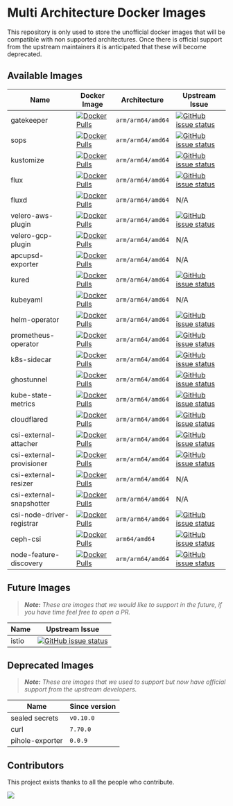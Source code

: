 # Multi Architecture Docker Images

This repository is only used to store the unofficial docker images that will be compatible with non supported architectures. Once there is official support from the upstream maintainers it is anticipated that these will become deprecated.

## Available Images

| Name | Docker Image | Architecture | Upstream Issue |
|------|--------------|--------------|----------------|
| gatekeeper | [![Docker Pulls](https://img.shields.io/docker/pulls/raspbernetes/gatekeeper)](https://hub.docker.com/r/raspbernetes/gatekeeper) | `arm/arm64/amd64` | [![GitHub issue status](https://img.shields.io/github/issues/detail/state/open-policy-agent/gatekeeper/496)](https://github.com/open-policy-agent/gatekeeper/issues/496)|
| sops | [![Docker Pulls](https://img.shields.io/docker/pulls/raspbernetes/sops)](https://hub.docker.com/r/raspbernetes/sops) | `arm/arm64/amd64` | [![GitHub issue status](https://img.shields.io/github/issues/detail/state/mozilla/sops/595)](https://github.com/mozilla/sops/issues/595)|
| kustomize | [![Docker Pulls](https://img.shields.io/docker/pulls/raspbernetes/kustomize)](https://hub.docker.com/r/raspbernetes/kustomize) | `arm/arm64/amd64` | [![GitHub issue status](https://img.shields.io/github/issues/detail/state/kubernetes-sigs/kustomize/2235)](https://github.com/kubernetes-sigs/kustomize/issues/2235)|
| flux | [![Docker Pulls](https://img.shields.io/docker/pulls/raspbernetes/flux)](https://hub.docker.com/r/raspbernetes/flux) | `arm/arm64/amd64` | [![GitHub issue status](https://img.shields.io/github/issues/detail/state/fluxcd/flux/1761)](https://github.com/fluxcd/flux/issues/1761)|
| fluxd | [![Docker Pulls](https://img.shields.io/docker/pulls/raspbernetes/fluxd)](https://hub.docker.com/r/raspbernetes/fluxd) | `arm/arm64/amd64` | N/A|
| velero-aws-plugin | [![Docker Pulls](https://img.shields.io/docker/pulls/raspbernetes/velero-aws-plugin)](https://hub.docker.com/r/raspbernetes/velero-aws-plugin) | `arm/arm64/amd64` | [![GitHub issue status](https://img.shields.io/github/issues/detail/state/vmware-tanzu/velero-plugin-for-aws/18)](https://github.com/vmware-tanzu/velero-plugin-for-aws/issues/18)|
| velero-gcp-plugin | [![Docker Pulls](https://img.shields.io/docker/pulls/raspbernetes/velero-gcp-plugin)](https://hub.docker.com/r/raspbernetes/velero-gcp-plugin) | `arm/arm64/amd64` | N/A|
| apcupsd-exporter | [![Docker Pulls](https://img.shields.io/docker/pulls/raspbernetes/apcupsd-exporter)](https://hub.docker.com/r/raspbernetes/apcupsd-exporter) | `arm/arm64/amd64` | N/A |
| kured | [![Docker Pulls](https://img.shields.io/docker/pulls/raspbernetes/kured)](https://hub.docker.com/r/raspbernetes/kured) | `arm/arm64/amd64` |[![GitHub issue status](https://img.shields.io/github/issues/detail/state/weaveworks/kured/23)](https://github.com/weaveworks/kured/issues/23)|
| kubeyaml | [![Docker Pulls](https://img.shields.io/docker/pulls/raspbernetes/kubeyaml)](https://hub.docker.com/r/raspbernetes/kubeyaml) | `arm/arm64/amd64` | N/A |
| helm-operator | [![Docker Pulls](https://img.shields.io/docker/pulls/raspbernetes/helm-operator)](https://hub.docker.com/r/raspbernetes/helm-operator) | `arm/arm64/amd64` |[![GitHub issue status](https://img.shields.io/github/issues/detail/state/fluxcd/helm-operator/147)](https://github.com/fluxcd/helm-operator/issues/147)|
| prometheus-operator | [![Docker Pulls](https://img.shields.io/docker/pulls/raspbernetes/prometheus-operator)](https://hub.docker.com/r/raspbernetes/prometheus-operator) | `arm/arm64/amd64` |[![GitHub issue status](https://img.shields.io/github/issues/detail/state/coreos/prometheus-operator/2946)](https://github.com/coreos/prometheus-operator/issues/2946)|
| k8s-sidecar | [![Docker Pulls](https://img.shields.io/docker/pulls/raspbernetes/k8s-sidecar)](https://hub.docker.com/r/raspbernetes/k8s-sidecar) | `arm/arm64/amd64` |[![GitHub issue status](https://img.shields.io/github/issues/detail/state/kiwigrid/k8s-sidecar/48)](https://github.com/kiwigrid/k8s-sidecar/issues/48)|
| ghostunnel | [![Docker Pulls](https://img.shields.io/docker/pulls/raspbernetes/ghostunnel)](https://hub.docker.com/r/raspbernetes/ghostunnel) | `arm/arm64/amd64` | [![GitHub issue status](https://img.shields.io/github/issues/detail/state/square/ghostunnel/260)](https://github.com/square/ghostunnel/issues/260) |
| kube-state-metrics | [![Docker Pulls](https://img.shields.io/docker/pulls/raspbernetes/kube-state-metrics)](https://hub.docker.com/r/raspbernetes/kube-state-metrics) | `arm/arm64/amd64` | [![GitHub issue status](https://img.shields.io/github/issues/detail/state/kubernetes/kube-state-metrics/1037)](https://github.com/kubernetes/kube-state-metrics/issues/1037) |
| cloudflared | [![Docker Pulls](https://img.shields.io/docker/pulls/raspbernetes/cloudflared)](https://hub.docker.com/r/raspbernetes/cloudflared) | `arm/arm64/amd64` | [![GitHub issue status](https://img.shields.io/github/issues/detail/state/cloudflare/cloudflared/140)](https://github.com/cloudflare/cloudflared/issues/140) |
| csi-external-attacher | [![Docker Pulls](https://img.shields.io/docker/pulls/raspbernetes/csi-external-attacher)](https://hub.docker.com/r/raspbernetes/csi-external-attacher) | `arm/arm64/amd64` | [![GitHub issue status](https://img.shields.io/github/issues/detail/state/kubernetes-csi/external-attacher/224)](https://github.com/kubernetes-csi/external-attacher/pull/224) |
| csi-external-provisioner | [![Docker Pulls](https://img.shields.io/docker/pulls/raspbernetes/csi-external-provisioner)](https://hub.docker.com/r/raspbernetes/csi-external-provisioner) | `arm/arm64/amd64` | [![GitHub issue status](https://img.shields.io/github/issues/detail/state/kubernetes-csi/external-provisioner/381)](https://github.com/kubernetes-csi/external-provisioner/issues/381) |
| csi-external-resizer | [![Docker Pulls](https://img.shields.io/docker/pulls/raspbernetes/csi-external-resizer)](https://hub.docker.com/r/raspbernetes/csi-external-resizer) | `arm/arm64/amd64` | N/A |
| csi-external-snapshotter | [![Docker Pulls](https://img.shields.io/docker/pulls/raspbernetes/csi-external-snapshotter)](https://hub.docker.com/r/raspbernetes/csi-external-snapshotter) | `arm/arm64/amd64` | N/A |
| csi-node-driver-registrar | [![Docker Pulls](https://img.shields.io/docker/pulls/raspbernetes/csi-node-driver-registrar)](https://hub.docker.com/r/raspbernetes/csi-node-driver-registrar) | `arm/arm64/amd64` | [![GitHub issue status](https://img.shields.io/github/issues/detail/state/kubernetes-csi/node-driver-registrar/48)](https://github.com/kubernetes-csi/node-driver-registrar/issues/48) |
| ceph-csi | [![Docker Pulls](https://img.shields.io/docker/pulls/raspbernetes/ceph-csi)](https://hub.docker.com/r/raspbernetes/ceph-csi) | `arm64/amd64` | [![GitHub issue status](https://img.shields.io/github/issues/detail/state/ceph/ceph-csi/issues/1003)](https://github.com/ceph/ceph-csi/issues/1003) |
| node-feature-discovery | [![Docker Pulls](https://img.shields.io/docker/pulls/raspbernetes/node-feature-discovery)](https://hub.docker.com/r/raspbernetes/node-feature-discovery) | `arm/arm64/amd64` | [![GitHub issue status](https://img.shields.io/github/issues/detail/state/kubernetes-sigs/node-feature-discovery/203)](https://github.com/kubernetes-sigs/node-feature-discovery/issues/203) |

## Future Images

> _**Note:** These are images that we would like to support in the future, if you have time feel free to open a PR._

| Name | Upstream Issue |
|------|----------------|
| istio | [![GitHub issue status](https://img.shields.io/github/issues/detail/state/istio/istio/21094)](https://github.com/istio/istio/issues/21094)|

## Deprecated Images

> _**Note:** These are images that we used to support but now have official support from the upstream developers._

| Name | Since version |
|------|---------------|
| sealed secrets | `v0.10.0` |
| curl | `7.70.0` |
| pihole-exporter | `0.0.9` |

## Contributors

This project exists thanks to all the people who contribute.

<a href="https://github.com/raspbernetes/multi-arch-images/graphs/contributors"><img src="https://opencollective.com/raspbernetes/contributors.svg?width=890&button=false" /></a>
